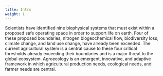 ```yaml
---
title: Intro
weight: 1
---
```

Scientists have identified nine biophysical systems that must exist within a proposed safe operating space in order to support life on earth.  Four of these proposed boundaries, nitrogen biogeochemical flow, biodiversity loss, climate change, and land use change, have already been exceeded.  The current agricultural system is a central cause to these four critical thresholds already exceeding their boundaries and is a major threat to the global ecosystem.  Agroecology is an emergent, innovative, and adaptive framework in which agricultural production needs, ecological needs, and farmer needs are central.
